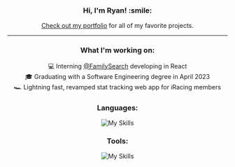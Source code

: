 <div align="center">
<h3><b>Hi, I'm Ryan! :smile:</b></h3>

<a href="https://ryanbey.github.io/portfolio/" target="_blank">Check out my portfolio</a> for all of my favorite projects.
<hr>

<h3> What I'm working on:</h3>

:computer: Interning <a href="https://github.com/familysearch" target="_blank">@FamilySearch</a> developing in React<br>
:mortar_board: Graduating with a Software Engineering degree in April 2023<br>
🏎️ Lightning fast, revamped stat tracking web app for iRacing members

<h3>Languages:</h3>

![My Skills](https://skillicons.dev/icons?i=html,css,js,ts,sass,java,php,cpp)

<h3>Tools:</h3>

![My Skills](https://skillicons.dev/icons?i=react,angular,bootstrap,nodejs,express,firebase,mongo,heroku,mysql,vscode,androidstudio,jest,git,ps,xd,figma&perline=8)<br>
</div>

<!--
<p><img src="https://github-readme-stats.vercel.app/api/top-langs?username=ryanbey&show_icons=true&theme=github_dark&locale=en&layout=compact" alt="ryanbey github most used languages" /></p>
  
- 🔭 I’m currently working on ...
- 🌱 I’m currently learning ...
- 👯 I’m looking to collaborate on ...
- 🤔 I’m looking for help with ...
- 💬 Ask me about ...
- 📫 How to reach me: ...
- 😄 Pronouns: ...
- ⚡ Fun fact: ...
-->
